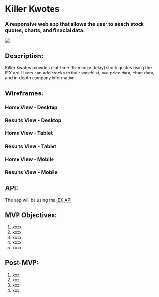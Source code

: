 # Killer Kwotes
### A responsive web app that allows the user to seach stock quotes, charts, and finacial data.

![](https://media.giphy.com/media/Wn74RUT0vjnoU98Hnt/giphy.gif)

## **Description:**
Killer Kwotes provides real-time (15-minute delay) stock quotes using the IEX api. Users can add stocks to their watchlist, see price data, chart data, and in-depth company information.

## **Wireframes:**
### **Home View - Desktop**
<!-- ![](https://media.giphy.com/media/Wn74RUT0vjnoU98Hnt/giphy.gif) -->

### **Results View - Desktop**

### **Home View - Tablet**

### **Results View - Tablet**

### **Home View - Mobile**

### **Results View - Mobile**


## **API:** 
The app will be using the [IEX API](https://openweathermap.org/api)

## **MVP Objectives:** 
1. xxxx
2. xxxx
3. xxxx
4. xxxx
5. xxxx

## **Post-MVP:**
1. xxx
2. xxx
3. xxx
4. xxx
